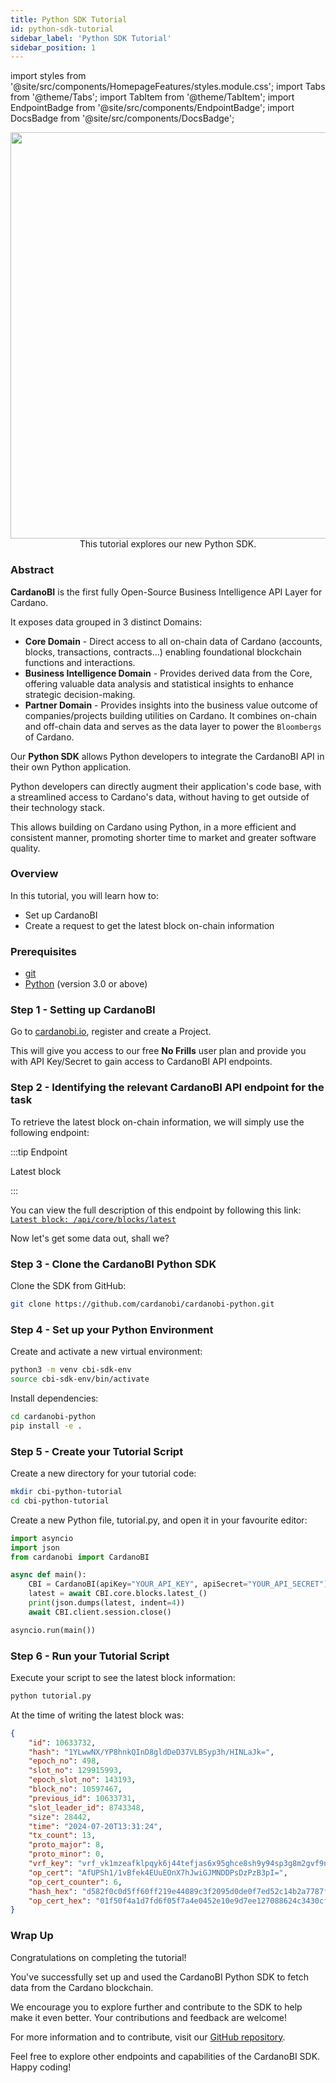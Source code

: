 ```yaml
---
title: Python SDK Tutorial
id: python-sdk-tutorial
sidebar_label: 'Python SDK Tutorial' 
sidebar_position: 1
---
```


import styles from '@site/src/components/HomepageFeatures/styles.module.css'; 
import Tabs from '@theme/Tabs';
import TabItem from '@theme/TabItem';
import EndpointBadge from '@site/src/components/EndpointBadge'; 
import DocsBadge from '@site/src/components/DocsBadge'; 


<!-- ## Python 3.0 SDK Tutorial -->
<center>
<img src="/img/tutorials/python.sdk.webp" width="650" style={{ borderRadius: '35px' }} />
</center>

<center>
This tutorial explores our new Python SDK.
</center>

### Abstract

**CardanoBI** is the first fully Open-Source Business Intelligence API Layer for Cardano.

It exposes data grouped in 3 distinct Domains:

- **Core Domain** - Direct access to all on-chain data of Cardano (accounts, blocks, transactions, contracts...) enabling foundational blockchain functions and interactions.
- **Business Intelligence Domain** - Provides derived data from the Core, offering valuable data analysis and statistical insights to enhance strategic decision-making.
- **Partner Domain** - Provides insights into the business value outcome of companies/projects building utilities on Cardano. It combines on-chain and off-chain data and serves as the data layer to power the `Bloombergs` of Cardano.

Our **Python SDK** allows Python developers to integrate the CardanoBI API in their own Python application.

Python developers can directly augment their application's code base, with a streamlined access to Cardano's data, without having to get outside of their technology stack.

This allows building on Cardano using Python, in a more efficient and consistent manner, promoting shorter time to market and greater software quality.

### Overview

In this tutorial, you will learn how to:
- Set up CardanoBI
- Create a request to get the latest block on-chain information

### Prerequisites
- [git](https://git-scm.com/)
- [Python](https://www.python.org/downloads/) (version 3.0 or above)

### Step 1 - Setting up CardanoBI

Go to [cardanobi.io](https://cardanobi.io/), register and create a Project. 

This will give you access to our free **No Frills** user plan and provide you with API Key/Secret to gain access to CardanoBI API endpoints.


### Step 2 - Identifying the relevant CardanoBI API endpoint for the task

To retrieve the latest block on-chain information, we will simply use the following endpoint:

:::tip Endpoint 

<EndpointBadge type="GET"/> Latest block<br/>

:::

You can view the full description of this endpoint by following this link:<br/>
[<DocsBadge type="docs"/> `Latest block: /api/core/blocks/latest`](https://docs.cardanobi.io/docs/core-domain/Blocks/#get-latest-block)

Now let's get some data out, shall we?

### Step 3 - Clone the CardanoBI Python SDK

Clone the SDK from GitHub:

```bash
git clone https://github.com/cardanobi/cardanobi-python.git
```

### Step 4 - Set up your Python Environment

Create and activate a new virtual environment:

```bash
python3 -m venv cbi-sdk-env
source cbi-sdk-env/bin/activate
```

Install dependencies:

```bash
cd cardanobi-python
pip install -e .
```

### Step 5 - Create your Tutorial Script

Create a new directory for your tutorial code:

```bash
mkdir cbi-python-tutorial
cd cbi-python-tutorial
```

Create a new Python file, tutorial.py, and open it in your favourite editor:


```python title="tutorial.py"
import asyncio
import json
from cardanobi import CardanoBI

async def main():
    CBI = CardanoBI(apiKey="YOUR_API_KEY", apiSecret="YOUR_API_SECRET")
    latest = await CBI.core.blocks.latest_()
    print(json.dumps(latest, indent=4))
    await CBI.client.session.close()

asyncio.run(main())

```

### Step 6 - Run your Tutorial Script

Execute your script to see the latest block information:

```bash
python tutorial.py
```

At the time of writing the latest block was:

```json
{
    "id": 10633732,
    "hash": "1YLwwNX/YP8hnkQInD8gldDeD37VLBSyp3h/HINLaJk=",
    "epoch_no": 498,
    "slot_no": 129915993,
    "epoch_slot_no": 143193,
    "block_no": 10597467,
    "previous_id": 10633731,
    "slot_leader_id": 8743348,
    "size": 28442,
    "time": "2024-07-20T13:31:24",
    "tx_count": 13,
    "proto_major": 8,
    "proto_minor": 0,
    "vrf_key": "vrf_vk1mzeafklpqyk6j44tefjas6x95ghce8sh9y94sp3g8m2gvf9ngueqfxx09t",
    "op_cert": "AfUPSh1/1vBfek4EUuEOnX7hJwiGJMNDDPsDzPzB3pI=",
    "op_cert_counter": 6,
    "hash_hex": "d582f0c0d5ff60ff219e44089c3f2095d0de0f7ed52c14b2a7787f1c834b6899",
    "op_cert_hex": "01f50f4a1d7fd6f05f7a4e0452e10e9d7ee127088624c3430cfb03ccfcc1de92"
}
```

### Wrap Up

Congratulations on completing the tutorial!

You've successfully set up and used the CardanoBI Python SDK to fetch data from the Cardano blockchain.

We encourage you to explore further and contribute to the SDK to help make it even better. Your contributions and feedback are welcome!

For more information and to contribute, visit our [GitHub repository](https://github.com/cardanobi/cardanobi-python).

Feel free to explore other endpoints and capabilities of the CardanoBI SDK. Happy coding!


